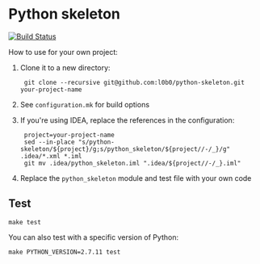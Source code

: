 Python skeleton
===

[![Build Status](https://travis-ci.org/l0b0/python-skeleton.svg)](https://travis-ci.org/l0b0/python-skeleton)

How to use for your own project:

1. Clone it to a new directory:

        git clone --recursive git@github.com:l0b0/python-skeleton.git your-project-name
1. See `configuration.mk` for build options
1. If you're using IDEA, replace the references in the configuration:

        project=your-project-name
        sed --in-place "s/python-skeleton/${project}/g;s/python_skeleton/${project//-/_}/g" .idea/*.xml *.iml
        git mv .idea/python_skeleton.iml ".idea/${project//-/_}.iml"
1. Replace the `python_skeleton` module and test file with your own code

Test
---

    make test

You can also test with a specific version of Python:

    make PYTHON_VERSION=2.7.11 test
